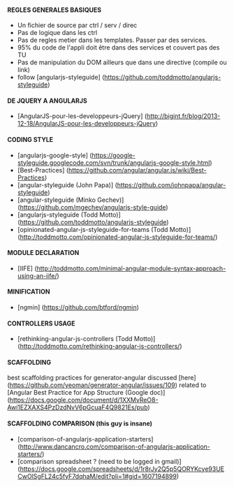 #### REGLES GENERALES BASIQUES
- Un fichier de source par ctrl / serv / direc
- Pas de logique dans les ctrl
- Pas de regles metier dans les templates. Passer par des services.
- 95% du code de l'appli doit être dans des services et couvert pas des TU
- Pas de manipulation du DOM ailleurs que dans une directive (compile ou link)
- follow [angularjs-styleguide] (https://github.com/toddmotto/angularjs-styleguide)

#### DE JQUERY A ANGULARJS
- [AngularJS-pour-les-developpeurs-jQuery] (http://bigint.fr/blog/2013-12-18/AngularJS-pour-les-developpeurs-jQuery)

#### CODING STYLE
- [angularjs-google-style] (https://google-styleguide.googlecode.com/svn/trunk/angularjs-google-style.html)
- [Best-Practices] (https://github.com/angular/angular.js/wiki/Best-Practices)
- [angular-styleguide (John Papa)] (https://github.com/johnpapa/angular-styleguide)
- [angular-styleguide (Minko Gechev)] (https://github.com/mgechev/angularjs-style-guide)
- [angularjs-styleguide (Todd Motto)] (https://github.com/toddmotto/angularjs-styleguide)
- [opinionated-angular-js-styleguide-for-teams (Todd Motto)] (http://toddmotto.com/opinionated-angular-js-styleguide-for-teams/)

#### MODULE DECLARATION
- [IIFE] (http://toddmotto.com/minimal-angular-module-syntax-approach-using-an-iife/)

#### MINIFICATION
- [ngmin] (https://github.com/btford/ngmin)

#### CONTROLLERS USAGE
- [rethinking-angular-js-controllers (Todd Motto)] (http://toddmotto.com/rethinking-angular-js-controllers/)

#### SCAFFOLDING
best scaffolding practices for generator-angular discussed [here] (https://github.com/yeoman/generator-angular/issues/109) related to [Angular Best Practice for App Structure (Google doc)] (https://docs.google.com/document/d/1XXMvReO8-Awi1EZXAXS4PzDzdNvV6pGcuaF4Q9821Es/pub)

#### SCAFFOLDING COMPARISON (this guy is insane)
- [comparison-of-angularjs-application-starters] (http://www.dancancro.com/comparison-of-angularjs-application-starters/)
- [comparison spreadsheet ? (need to be logged in gmail)] (https://docs.google.com/spreadsheets/d/1r8rJy2Q5p5QORYKcye93UECwOlSgFL24c5fyF7dqhaM/edit?pli=1#gid=1607194899)
